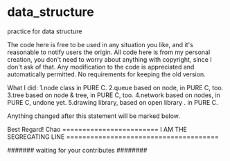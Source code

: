 data_structure
==============

practice for data structure


The code here is free to be used in any situation you like, and it's reasonable to notify users the origin.
All code here is from my personal creation, you don't need to worry about anything with copyright, since I don't ask of that.
Any modification to the code is appreciated and automatically permitted. No requirements for keeping the old version.


What I did:
1.node class in PURE C.
2.queue based on node, in PURE C, too.
3.tree based on node & tree, in PURE C, too.
4.network based on nodes, in PURE C, undone yet.
5.drawing library, based on open library <Graphics>. in PURE C.

Anything changed after this statement will be marked below.

Best Regard!
Chao
======================== I AM THE SEGREGATING LINE ======================================

####### waiting for your contributes ########
